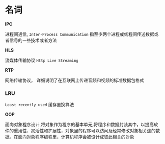 # 名词

**IPC**

进程间通信, `Inter-Process Communication` 指至少两个进程或线程间传送数据或者信号的一些技术或者方法

**HLS**

流媒体传输协议 `Http Live Streaming`

**RTP**

网络传输协议， 详细说明了在互联网上传递音频和视频的标准数据包格式

### LRU

`Least recently used` 缓存置换算法

**OOP**

面向对象程序设计,将对象作为程序的基本单元,将程序和数据封装其中，以提高软件的重用性、灵活性和扩展性，对象里的程序可以访问及经常修改对象相关连的数据。在面向对象程序编程里，计算机程序会被设计成彼此相关的对象


